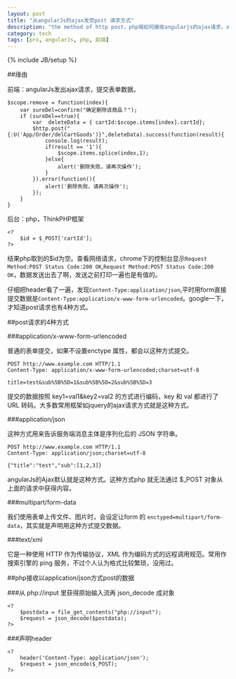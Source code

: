 ```yaml
---
layout: post
title: "从angularJs的ajax发觉post 请求方式"
description: "the method of http post，php端如何接收angularjs的ajax请求，angularjs的ajax请求方式，post请求的方式，php接收不同post请求的方法"
category: tech
tags: [pro, angularJs, php, 前端]
---
```

{% include JB/setup %}

##缘由

前端：angularJs发出ajax请求，提交表单数据。

	$scope.remove = function(index){
	    var sureDel=confirm("确定删除该商品？");
	    if (sureDel==true){
	        var  deleteData = { cartId:$scope.items[index].cartId};
	        $http.post("{:U('App/Order/delCartGoods')}",deleteData).success(function(result){
	            console.log(result);
	            if(result == '1'){
	                $scope.items.splice(index,1);
	            }else{
	                alert('删除失败，请再次操作');
	            }
	        }).error(function(){
	            alert('删除失败，请再次操作');
	        });
	    }
	}
	
后台：php，ThinkPHP框架

	<?
		$id = $_POST['cartId'];
	?>
	
结果php取到的$id为空。查看网络请求，chrome下的控制台显示`Request Method:POST
Status Code:200 OK`,`Request Method:POST
Status Code:200 OK`，数据发送出去了啊，发送之前打印一遍也是有值的。

仔细把header看了一遍，发现`Content-Type:application/json`,平时用form直接提交数据是`Content-Type:application/x-www-form-urlencoded`。google一下，才知道post请求也有4种方式。

##post请求的4种方式

###application/x-www-form-urlencoded

普通的表单提交，如果不设置enctype 属性，都会以这种方式提交。

	POST http://www.example.com HTTP/1.1
	Content-Type: application/x-www-form-urlencoded;charset=utf-8
	 
	title=test&sub%5B%5D=1&sub%5B%5D=2&sub%5B%5D=3
	
提交的数据按照 key1=val1&key2=val2 的方式进行编码，key 和 val 都进行了 URL 转码。大多数常用框架如jquery的ajax请求方式就是这种方式。

###application/json

这种方式用来告诉服务端消息主体是序列化后的 JSON 字符串。

	POST http://www.example.com HTTP/1.1
	Content-Type: application/json;charset=utf-8
	 
	{"title":"test","sub":[1,2,3]}
	
angularJs的Ajax默认就是这种方式。这种方式php 就无法通过 $_POST 对象从上面的请求中获得内容。

###multipart/form-data

我们使用表单上传文件、图片时，会设定让form 的 `enctyped=multipart/form-data`，其实就是声明用这种方式提交数据。

###text/xml

它是一种使用 HTTP 作为传输协议，XML 作为编码方式的远程调用规范。常用作搜索引擎的 ping 服务，不过个人认为格式比较繁琐，没用过。


##php接收以application/json方式post的数据

###从 php://input 里获得原始输入流再 json_decode 成对象

	<?
		$postdata = file_get_contents("php://input");
		$request = json_decode($postdata);
	?>
	
###声明header

	<?
		header('Content-Type: application/json');
		$request = json_encode($_POST);
	?>